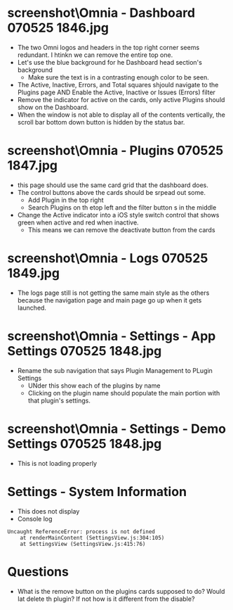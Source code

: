 # screenshot\Omnia - Dashboard 070525 1846.jpg

- The two Omni logos and headers in the top right corner seems redundant. I htinkn we can remove the entire top one.
- Let's use the blue background for he Dashboard head section's background
  - Make sure the text is in a contrasting enough color to be seen.
- The Active, Inactive, Errors, and Total squares shjould navigate to the Plugins page AND Enable the Active, Inactive or Issues (Errors) filter
- Remove the indicator for active on the cards, only active Plugins should show on the Dashboard.
- When the window is not able to display all of the contents vertically, the scroll bar bottom down button is hidden by the status bar.

# screenshot\Omnia - Plugins 070525 1847.jpg

- this page should use the same card grid that the dashboard does.
- The control buttons above the cards should be srpead out some.
  - Add Plugin in the top right
  - Search Plugins on th etop left and the filter button s in the middle
- Change the Active indicator into a iOS style switch control that shows green when active and red when inactive.
  - This means we can remove the deactivate button from the cards

# screenshot\Omnia - Logs 070525 1849.jpg

- The logs page still is not getting the same main style as the others because the navigation page and main page go up when it gets launched.

# screenshot\Omnia - Settings - App Settings 070525 1848.jpg

- Rename the sub navigation that says Plugin Management to PLugin Settings
  - UNder this show each of the plugins by name
  - Clicking on the plugin name should populate the main portion with that plugin's settings.

# screenshot\Omnia - Settings - Demo Settings 070525 1848.jpg

- This is not loading properly

# Settings - System Information

- This does not display
- Console log

```
Uncaught ReferenceError: process is not defined
    at renderMainContent (SettingsView.js:304:105)
    at SettingsView (SettingsView.js:415:76)
```

# Questions

- What is the remove button on the plugins cards supposed to do? Would lat delete th plugin? If not how is it different from the disable?
